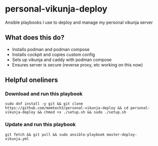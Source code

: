 # personal-vikunja-deploy
Ansible playbooks I use to deploy and manage my personal vikunja server

## What does this do?
- Installs podman and podman compose
- Installs cockpit and copies custom config
- Sets up vikunja and caddy with podman compose
- Ensures server is secure (reverse proxy, etc working on this now)

## Helpful oneliners
### Download and run this playbook
`sudo dnf install -y git && git clone https://github.com/memtech3/personal-vikunja-deploy && cd personal-vikunja-deploy && chmod +x ./setup.sh && sudo ./setup.sh`
### Update and run this playbook
`git fetch && git pull && sudo ansible-playbook master-deploy-vikunja.yml`